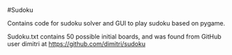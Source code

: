 #Sudoku



Contains code for sudoku solver and GUI to play sudoku based on pygame. 

Sudoku.txt contains 50 possible initial boards, and was found from GitHub user dimitri at https://github.com/dimitri/sudoku